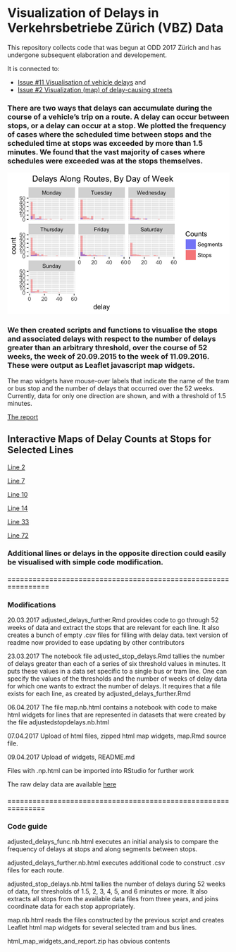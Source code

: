 <h1>Visualization of Delays in Verkehrsbetriebe Zürich (VBZ) Data</h1>

<p>This repository collects code that was begun at ODD 2017 Zürich and has undergone subsequent elaboration and developement.</p>

<p>It is connected to:</p>

<ul>
<li><a href="https://github.com/OpenDataDayZurich2016/ideas/issues/11">Issue #11 Visualisation of vehicle delays</a> and</li>
<li><a href="https://github.com/OpenDataDayZurich2016/ideas/issues/2">Issue #2 Visualization (map) of delay-causing streets</a></li>
</ul>

<h3>There are two ways that delays can accumulate during the course of a vehicle’s trip on a route.  A delay can occur between stops, or a delay can occur at a stop.  We plotted the frequency of cases where the scheduled time between stops and the scheduled time at stops was exceeded by more than 1.5 minutes.  We found that the vast majority of cases where schedules were exceeded was at the stops themselves.</h3>

<p><img src="https://github.com/OpenDataDayZurich2016/visualization_delays/blob/master/delays_routes_stops.png" alt="Delays at stops and along segments" title="">   </p>

<h3>We then created scripts and functions to visualise the stops and associated delays with respect to the number of delays greater than an arbitrary threshold, over the course of 52 weeks, the week of 20.09.2015 to the week of 11.09.2016. These were output as Leaflet javascript map widgets.</h3>

<p>The map widgets have mouse-over labels that indicate the name of the tram or bus stop and the number of delays that occurred over the 52 weeks.  Currently, data for only one direction are shown, and with a threshold of 1.5 minutes.</p>

<p><a href="https://rawgit.com/OpenDataDayZurich2016/visualization_delays/master/html_map_widgets_and_report/map.html">The report</a></p>

<h2>Interactive Maps of Delay Counts at Stops for Selected Lines</h2>

<p><a href="https://rawgit.com/OpenDataDayZurich2016/visualization_delays/master/html_map_widgets_and_report/line_2.html">Line 2</a></p>

<p><a href="https://rawgit.com/OpenDataDayZurich2016/visualization_delays/master/html_map_widgets_and_report/line_7.html">Line 7</a></p>

<p><a href="https://rawgit.com/OpenDataDayZurich2016/visualization_delays/master/html_map_widgets_and_report/line_10.html">Line 10</a></p>

<p><a href="https://rawgit.com/OpenDataDayZurich2016/visualization_delays/master/html_map_widgets_and_report/line_14.html">Line 14</a></p>

<p><a href="https://rawgit.com/OpenDataDayZurich2016/visualization_delays/master/html_map_widgets_and_report/line_33.html">Line 33</a></p>

<p><a href="https://rawgit.com/OpenDataDayZurich2016/visualization_delays/master/html_map_widgets_and_report/line_72.html">Line 72</a></p>

<h3>Additional lines or delays in the opposite direction could easily be visualised with simple code modification.</h3>

<h4>===============================================================</h4>

<h3>Modifications</h3>

<p>20.03.2017  adjusted_delays_further.Rmd provides code to go through 52 weeks of data and extract the stops that are relevant for each line.  It also creates a bunch of empty .csv files for filling with delay data.
            text version of readme now provided to ease updating by other contributors</p>

<p>23.03.2017 The notebook file adjusted_stop_delays.Rmd tallies the number of delays greater than each of a series of six threshold values in minutes.  It puts these values in a data set specific to a single bus or tram line.  One can specify the values of the thresholds and the number of weeks of delay data for which one wants to extract the number of delays. It requires that a file exists for each line, as created by adjusted_delays_further.Rmd</p>

<p>06.04.2017  The file map.nb.html contains a notebook with code to make html widgets for lines that are represented in datasets that were created by the file adjusted<em>stop</em>delays.nb.html</p>

<p>07.04.2017  Upload of html files, zipped html map widgets, map.Rmd source file.</p>

<p>09.04.2017  Upload of widgets, README.md</p>

<p>Files with .np.html can be imported into RStudio for further work</p>

<p>The raw delay data are available <a href="https://data.stadt-zuerich.ch/dataset?sort=score+desc%2C+metadata_modified+desc&amp;tags=vbz">here</a></p>

<h4>==============================================================</h4>

<h3>Code guide</h3>

<p>adjusted_delays_func.nb.html executes an initial analysis to compare the frequency of delays at stops and along segments between stops.</p>

<p>adjusted_delays_further.nb.html executes additional code to construct .csv files for each route. </p>

<p>adjusted_stop_delays.nb.html tallies the number of delays during 52 weeks of data, for thresholds of 1.5, 2, 3, 4, 5, and 6 minutes or more.  It also extracts all stops from the available data files from three years, and joins coordinate data for each stop appropriately.</p>

<p>map.nb.html reads the files constructed by the previous script and creates Leaflet html map widgets for several selected tram and bus lines.</p>

<p>html_map_widgets_and_report.zip has obvious contents</p>
